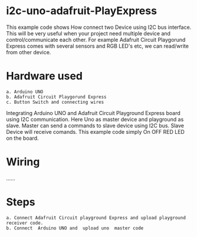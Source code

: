 # i2c-uno-adafruit-PlayExpress

This example code shows How connect two Device using I2C bus interface.  This will be very useful when your project need multiple device and control/communicate each other.  For example Adafruit Circuit Playgorund Express comes with several sensors and RGB LED's etc, we can read/write from other device.

# Hardware used 
    a. Arduino UNO 
    b. Adafruit Circuit Playgorund Express 
    c. Button Switch and connecting wires 

Integrating Arduino UNO and Adafruit Circuit Playground Express board using I2C communication. Here Uno as master device and playground as slave. Master can send a commands to slave device using I2C bus. Slave Device will receive 
comands. This example code simply On OFF RED LED on the board.

# Wiring 
...... 


# Steps 
    a. Connect Adafruit Circuit playground Express and upload playground receiver code.
    b. Connect  Arduino UNO and  upload uno  master code



